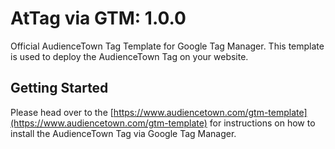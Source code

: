 # AtTag via GTM: 1.0.0

Official AudienceTown Tag Template for Google Tag Manager. This template is used to deploy the AudienceTown Tag on your website.

## Getting Started

Please head over to the [https://www.audiencetown.com/gtm-template](https://www.audiencetown.com/gtm-template) for instructions on how to install the AudienceTown Tag via Google Tag Manager.
